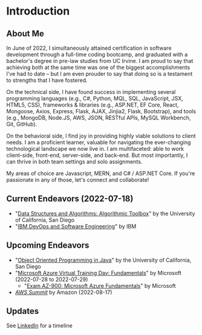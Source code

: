 # Introduction

## About Me

In June of 2022, I simultaneously attained certification in software development through a full-time coding bootcamp, and graduated with a bachelor's degree in pre-law studies from UC Irvine. I am proud to say that achieving both at the same time was one of the biggest accomplishments I've had to date – but I am even prouder to say that doing so is a testament to strengths that I have fostered.

On the technical side, I have found success in implementing several programming languages (e.g., C#, Python, MQL, SQL, JavaScript, JSX, HTML5, CSS), frameworks & libraries (e.g., ASP.NET, EF Core, React, Mongoose, Axios, Express, Flask, AJAX, Jinjia2, Flask, Bootstrap), and tools (e.g., MongoDB, Node.JS, AWS, JSON, RESTful APIs, MySQL Workbench, Git, GitHub).

On the behavioral side, I find joy in providing highly viable solutions to client needs. I am a proficient learner, valuable for navigating the ever-changing technological landscape we now live in. I am multifaceted: able to work client-side, front-end, server-side, and back-end. But most importantly, I can thrive in both team settings and solo assignments.

My areas of choice are Javascript, MERN, and C# / ASP.NET Core. If you're passionate in any of those, let's connect and collaborate!

## Current Endeavors (2022-07-18)
- "[Data Structures and Algorithms: Algorithmic Toolbox](https://www.coursera.org/learn/algorithmic-toolbox)" by the University of California, San Diego
- "[IBM DevOps and Software Engineering](https://www.coursera.org/professional-certificates/devops-and-software-engineering)" by IBM

## Upcoming Endeavors
- "[Object Oriented Programming in Java](https://www.coursera.org/learn/object-oriented-java)" by the University of California, San Diego
- "[Microsoft Azure Virtual Training Day: Fundamentals](https://www.microsoft.com/en-us/trainingdays/azure)" by Microsoft (2022-07-28 to 2022-07-29)
  - "[Exam AZ-900: Microsoft Azure Fundamentals](https://docs.microsoft.com/en-us/certifications/exams/az-900)" by Microsoft
- [*AWS Summit*](https://aws.amazon.com/events/summits/anaheim/) by Amazon (2022-08-17)

## Updates
See [LinkedIn](https://www.linkedin.com/in/michaelcatapang) for a timeline
